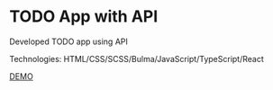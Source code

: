 # TODO App with API 

Developed TODO app using API 

Technologies: HTML/CSS/SCSS/Bulma/JavaScript/TypeScript/React

[DEMO](https://maxshylo.github.io/todo-app_with_api/)

